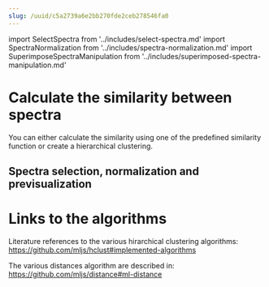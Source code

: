 ```yaml
---
slug: /uuid/c5a2739a6e2bb270fde2ceb278546fa0
---
```


import SelectSpectra from '../includes/select-spectra.md'
import SpectraNormalization from '../includes/spectra-normalization.md'
import SuperimposeSpectraManipulation from '../includes/superimposed-spectra-manipulation.md'

# Calculate the similarity between spectra

You can either calculate the similarity using one of the predefined similarity function or create a hierarchical clustering.

## Spectra selection, normalization and previsualization

<SelectSpectra />
<SpectraNormalization />
<SuperimposeSpectraManipulation />

# Links to the algorithms

Literature references to the various hirarchical clustering algorithms: https://github.com/mljs/hclust#implemented-algorithms

The various distances algorithm are described in: https://github.com/mljs/distance#ml-distance
